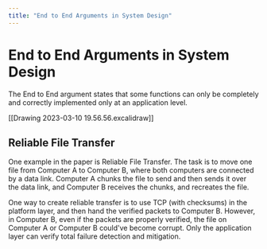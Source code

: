 ```yaml
---
title: "End to End Arguments in System Design"
---
```


# End to End Arguments in System Design

The End to End argument states that some functions can only be completely and correctly implemented only at an application level.

[[Drawing 2023-03-10 19.56.56.excalidraw]]

## Reliable File Transfer

One example in the paper is Reliable File Transfer. The task is to move one file from Computer A to Computer B, where both computers are connected by a data link. Computer A chunks the file to send and then sends it over the data link, and Computer B receives the chunks, and recreates the file.

One way to create reliable transfer is to use TCP (with checksums) in the platform layer, and then hand the verified packets to Computer B. However, in Computer B, even if the packets are properly verified, the file on Computer A or Computer B could've become corrupt. Only the application layer can verify total failure detection and mitigation.
